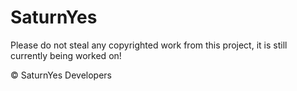 # SaturnYes

Please do not steal any copyrighted work from this project, it is still currently being worked on!

© SaturnYes Developers
